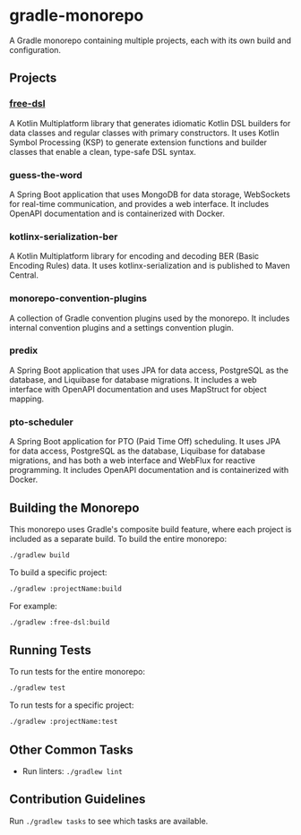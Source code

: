 # gradle-monorepo

A Gradle monorepo containing multiple projects, each with its own build and
configuration.

## Projects

### [free-dsl](free-dsl/README.md)

A Kotlin Multiplatform library that generates idiomatic Kotlin DSL builders for
data classes and regular classes with primary constructors.
It uses Kotlin Symbol Processing (KSP) to generate extension functions and
builder classes that enable a clean, type-safe DSL syntax.

### guess-the-word

A Spring Boot application that uses MongoDB for data storage, WebSockets for
real-time communication, and provides a web interface.
It includes OpenAPI documentation and is containerized with Docker.

### kotlinx-serialization-ber

A Kotlin Multiplatform library for encoding and decoding BER (Basic Encoding
Rules) data. It uses kotlinx-serialization and is published to Maven Central.

### monorepo-convention-plugins

A collection of Gradle convention plugins used by the monorepo.
It includes internal convention plugins and a settings convention plugin.

### predix

A Spring Boot application that uses JPA for data access, PostgreSQL as the
database, and Liquibase for database migrations.
It includes a web interface with OpenAPI documentation and uses MapStruct for
object mapping.

### pto-scheduler

A Spring Boot application for PTO (Paid Time Off) scheduling.
It uses JPA for data access, PostgreSQL as the database,
Liquibase for database migrations, and has both a web interface and WebFlux for
reactive programming.
It includes OpenAPI documentation and is containerized with Docker.

## Building the Monorepo

This monorepo uses Gradle's composite build feature, where each project is
included as a separate build. To build the entire monorepo:

```bash
./gradlew build
```

To build a specific project:

```bash
./gradlew :projectName:build
```

For example:

```bash
./gradlew :free-dsl:build
```

## Running Tests

To run tests for the entire monorepo:

```bash
./gradlew test
```

To run tests for a specific project:

```bash
./gradlew :projectName:test
```

## Other Common Tasks

- Run linters: `./gradlew lint`

## Contribution Guidelines

Run `./gradlew tasks` to see which tasks are available.
